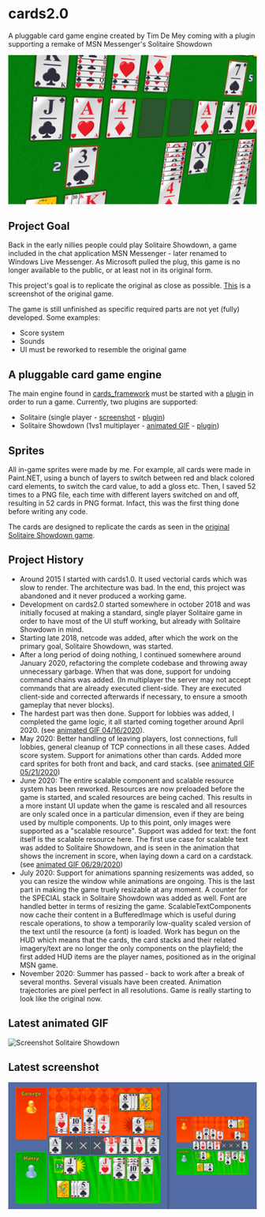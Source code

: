 # cards2.0
A pluggable card game engine created by Tim De Mey coming with a plugin supporting a remake of MSN Messenger's Solitaire Showdown

![Screenshot Solitaire Showdown](screenshots/solshow_3d_07162020.png)

## Project Goal
Back in the early nillies people could play Solitaire Showdown, a game included in the chat application MSN Messenger - later renamed to Windows Live Messenger. As Microsoft pulled the plug, this game is no longer available to the public, or at least not in its original form. 

This project's goal is to replicate the original as close as possible. [This](screenshots/solshow_orig_game.jpg?raw=true) is a screenshot of the original game.

The game is still unfinished as specific required parts are not yet (fully) developed. Some examples:
* Score system
* Sounds
* UI must be reworked to resemble the original game

## A pluggable card game engine

The main engine found in [cards_framework](../master/cards_framework) must be started with a [plugin](../master/cards_framework/src/main/java/src/gent/timdemey/cards/ICardPlugin.java) in order to run a game. Currently, two plugins are supported: 
* Solitaire (single player - [screenshot](screenshots/solitaire_590x445.png?raw=true) - [plugin](../master/cards_solitaire/src/main/java/src/gent/timdemey/cards/SolitairePlugin.java))
* Solitaire Showdown (1vs1 multiplayer - [animated GIF](screenshots/solitaireshowdown_05212020.gif?raw=true) - [plugin](../master/cards_solitaireshowdown/src/main/java/src/gent/timdemey/cards/SolShowPlugin.java))

## Sprites

All in-game sprites were made by me. For example, all cards were made in Paint.NET, using a bunch of layers to switch between red and black colored card elements, to switch the card value, to add a gloss etc. Then, I saved 52 times to a PNG file, each time with different layers switched on and off, resulting in 52 cards in PNG format. Infact, this was the first thing done before writing any code.

The cards are designed to replicate the cards as seen in the [original Solitaire Showdown game](screenshots/solshow_orig_game.jpg?raw=true).

## Project History

* Around 2015 I started with cards1.0. It used vectorial cards which was slow to render. The architecture was bad. In the end, this project was abandoned and it never produced a working game.
* Development on cards2.0 started somewhere in october 2018 and was initially focused at making a standard, single player Solitaire game in order to have most of the UI stuff working, but already with Solitaire Showdown in mind.
* Starting late 2018, netcode was added, after which the work on the primary goal, Solitaire Showdown, was started. 
* After a long period of doing nothing, I continued somewhere around January 2020, refactoring the complete codebase and throwing away unnecessary garbage. When that was done, support for undoing command chains was added. (In multiplayer the server may not accept commands that are already executed client-side. They are executed client-side and corrected afterwards if necessary, to ensure a smooth gameplay that never blocks).
* The hardest part was then done. Support for lobbies was added, I completed the game logic, it all started coming together around April 2020. (see [animated GIF 04/16/2020](screenshots/solitaireshowdown_04162020.gif?raw=true)). 
* May 2020: Better handling of leaving players, lost connections, full lobbies, general cleanup of TCP connections in all these cases. Added score system. Support for animations other than cards. Added more card sprites for both front and back, and card stacks. (see [animated GIF 05/21/2020](screenshots/solitaireshowdown_05212020.gif?raw=true))
* June 2020: The entire scalable component and scalable resource system has been reworked. Resources are now preloaded before the game is started, and scaled resources are being cached. This results in a more instant UI update when the game is rescaled and all resources are only scaled once in a particular dimension, even if they are being used by multiple components. Up to this point, only images were supported as a "scalable resource". Support was added for text: the font itself is the scalable resource here. The first use case for scalable text was added to Solitaire Showdown, and is seen in the animation that shows the increment in score, when laying down a card on a cardstack. (see [animated GIF 06/29/2020](screenshots/solitaireshowdown_06292020.gif?raw=true))
* July 2020: Support for animations spanning resizements was added, so you can resize the window while animations are ongoing. This is the last part in making the game truely resizable at any moment. A counter for the SPECIAL stack in Solitaire Showdown was added as well. Font are handled better in terms of resizing the game. ScalableTextComponents now cache their content in a BufferedImage which is useful during rescale operations, to show a temporarily low-quality scaled version of the text until the resource (a font) is loaded. Work has begun on the HUD which means that the cards, the card stacks and their related imagery/text are no longer the only components on the playfield; the first added HUD items are the player names, positioned as in the original MSN game. 
* November 2020: Summer has passed - back to work after a break of several months. Several visuals have been created. Animation trajectories are pixel perfect in all resolutions. Game is really starting to look like the original now.

## Latest animated GIF

![Screenshot Solitaire Showdown](screenshots/solitaireshowdown_07152020.gif)

## Latest screenshot

![Screenshot Solitaire Showdown](screenshots/solitaireshowdown_11242020.png)

